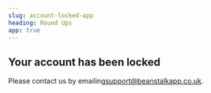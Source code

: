 ```yaml
---
slug: account-locked-app
heading: Round Ups
app: true
---
```


## Your account has been locked

Please contact us by emailing<a href="mailto:support@beanstalkapp.co.uk">support@beanstalkapp.co.uk</a>.